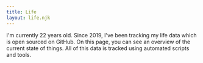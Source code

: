 ```yaml
---
title: Life
layout: life.njk
---
```


I'm currently <span class="age">22</span> years old. Since 2019, I've been tracking my life data which is open sourced on GitHub. On this page, you can see an overview of the current state of things. All of this data is tracked using automated scripts and tools.
